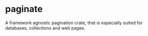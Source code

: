 # paginate
A framework agnostic pagination crate, that is especially suited for databases, collections and web pages.
